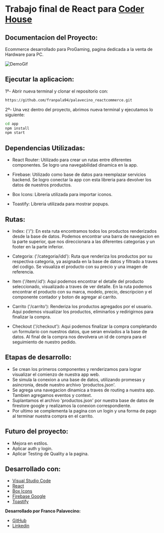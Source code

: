 # Trabajo final de React para [Coder House](https://www.coderhouse.com/)

## Documentacion del Proyecto:
Ecommerce desarrollado para ProGaming, pagina dedicada a la venta de Hardware para PC.

![DemoGif](https://imgkub.com/image/demo-react.RvA1j)

## Ejecutar la aplicacion: 
1º- Abrir nueva terminal y clonar el repositorio con:
```sh
https://github.com/franpala94/palavecino_reactcommerce.git
```
2º- Una vez dentro del proyecto, abrimos nueva terminal y ejecutamos lo siguiente:
```sh
cd app
npm install
npm start
```
## Dependencias Utilizadas:
- React Router: Utilizado para crear un rutas entre diferentes componentes. Se logro una navegabilidad dinamica en la app.

- Firebase: Utilizado como base de datos para reemplazar servicios backend. Se logro conectar la app con esta libreria para devolver los datos de nuestros productos.

- Box Icons: Libreria utilizada para importar iconos. 

- Toastify: Libreria utilizada para mostrar popups.

## Rutas:
- Index: ('/'): En esta ruta encontramos todos los productos renderizados desde la base de datos. Podemos encontrar una barra de navegacion en la parte superior, que nos direccionara a las diferentes categorias y un footer en la parte inferior.

- Categoria: ('/categoria/idd'): Ruta que renderiza los productos por su respectiva categoria, ya asignada en la base de datos y filtrado a traves del codigo. Se visualiza el producto con su precio y una imagen de referencia. 

- Item ('/item/:id'): Aqui podemos encontrar el detalle del producto seleccionado, visualizado a traves de ver detalle. En la ruta podemos encontrar el producto con su marca, modelo, precio, descripcion y el componente contador y boton de agregar al carrito.

- Carrito ('/carrito'): Renderiza los productos agregados por el usuario. Aqui podemos visualizar los productos, eliminarlos y redirigirnos para finalizar la compra.

- Checkout ('/checkout'): Aqui podemos finalizar la compra completando un formulario con nuestros datos, que seran enviados a la base de datos. Al final de la compra nos devolvera un id de compra para el seguimiento de nuestro pedido.

## Etapas de desarrollo:
- Se crean los primeros componentes y renderizamos para lograr visualizar el comienzo de nuestra app web.
- Se simula la conexion a una base de datos, utilizando promesas y asincronia, desde nuestro archivo 'productos.json'.
- Se agrega una navegacion dinamica a traves de routing a nuestra app. Tambien agregamos eventos y context.
- Suplantamos el archivo 'productos.json' por nuestra base de datos de firestore google y realizamos la conexion correspondiente.
- Por ultimo se complementa la pagina con un login y una forma de pago al terminar nuestra compra en el carrito.

## Futuro del proyecto:
- Mejora en estilos.
- Aplicar auth y login.
- Aplicar Testing de Quality a la pagina.


## Desarrollado con:
- [Visual Studio Code](https://code.visualstudio.com/)
- [React](https://es.reactjs.org/)
- [Box Icons](https://boxicons.com/)
- [Firebase Google](https://firebase.google.com/)
- [Toastify](https://www.npmjs.com/package/react-toastify/)

**Desarrollado por Franco Palavecino:**
- [GitHub](https://github.com/franpala94)
- [Linkedin](https://www.linkedin.com/in/franco-palavecino/)

